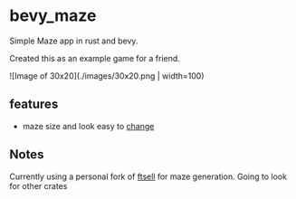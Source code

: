 # bevy_maze

Simple Maze app in rust and bevy.

Created this as an example game for a friend.

![Image of 30x20](./images/30x20.png | width=100)

## features

- maze size and look easy to [change](./src/maze.rs)

## Notes

Currently using a personal fork of [ftsell](https://github.com/ftsell/maze_generator) for maze generation.  Going to look for other crates
